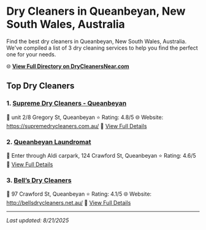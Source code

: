 # Dry Cleaners in Queanbeyan, New South Wales, Australia

Find the best dry cleaners in Queanbeyan, New South Wales, Australia. We've compiled a list of 3 dry cleaning services to help you find the perfect one for your needs.

🌐 **[View Full Directory on DryCleanersNear.com](https://drycleanersnear.com/city/Australia/New%20South%20Wales/Queanbeyan)**

## Top Dry Cleaners

### 1. [Supreme Dry Cleaners - Queanbeyan](https://drycleanersnear.com/dryCleaner/68a28931e025a3a8d28d3822/supreme-dry-cleaners-queanbeyan)
📍 unit 2/8 Gregory St, Queanbeyan
⭐ Rating: 4.8/5
🌐 Website: https://supremedrycleaners.com.au/
🔗 [View Full Details](https://drycleanersnear.com/dryCleaner/68a28931e025a3a8d28d3822/supreme-dry-cleaners-queanbeyan)

### 2. [Queanbeyan Laundromat](https://drycleanersnear.com/dryCleaner/68a289a5e025a3a8d28d3c8e/queanbeyan-laundromat)
📍 Enter through Aldi carpark, 124 Crawford St, Queanbeyan
⭐ Rating: 4.6/5
🔗 [View Full Details](https://drycleanersnear.com/dryCleaner/68a289a5e025a3a8d28d3c8e/queanbeyan-laundromat)

### 3. [Bell’s Dry Cleaners](https://drycleanersnear.com/dryCleaner/68a2894fe025a3a8d28d3a58/bell-s-dry-cleaners)
📍 97 Crawford St, Queanbeyan
⭐ Rating: 4.1/5
🌐 Website: http://bellsdrycleaners.net.au/
🔗 [View Full Details](https://drycleanersnear.com/dryCleaner/68a2894fe025a3a8d28d3a58/bell-s-dry-cleaners)


---

*Last updated: 8/21/2025*
